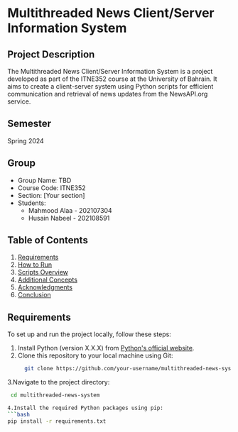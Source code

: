 # Multithreaded News Client/Server Information System

## Project Description
The Multithreaded News Client/Server Information System is a project developed as part of the ITNE352 course at the University of Bahrain. It aims to create a client-server system using Python scripts for efficient communication and retrieval of news updates from the NewsAPI.org service.

## Semester
Spring 2024

## Group
- Group Name: TBD
- Course Code: ITNE352
- Section: [Your section]
- Students:
  - Mahmood Alaa - 202107304
  - Husain Nabeel - 202108591

## Table of Contents
1. [Requirements](#requirements)
2. [How to Run](#how-to-run)
3. [Scripts Overview](#scripts-overview)
4. [Additional Concepts](#additional-concepts)
5. [Acknowledgments](#acknowledgments)
6. [Conclusion](#conclusion)

## Requirements
To set up and run the project locally, follow these steps:
1. Install Python (version X.X.X) from [Python's official website](https://www.python.org/).
2. Clone this repository to your local machine using Git:
   ```bash
     git clone https://github.com/your-username/multithreaded-news-system.git
   
3.Navigate to the project directory:
  ```bash
   cd multithreaded-news-system

4.Install the required Python packages using pip:
```bash
  pip install -r requirements.txt

